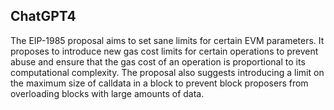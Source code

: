 ## ChatGPT4

The EIP-1985 proposal aims to set sane limits for certain EVM parameters. It proposes to introduce new gas cost limits for certain operations to prevent abuse and ensure that the gas cost of an operation is proportional to its computational complexity. The proposal also suggests introducing a limit on the maximum size of calldata in a block to prevent block proposers from overloading blocks with large amounts of data.
